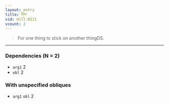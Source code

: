 ```yaml
---
layout: entry
title: གོས་
vid: Hill:0211
vcount: 2
---
```

> For one thing to stick on another thingDS\.


---

### Dependencies (N = 2)
* `arg1` 2
* `obl` 2


### With unspecified obliques
* `arg1` `obl` 2
